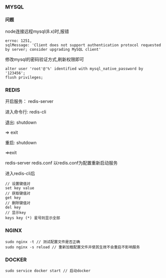 ### MYSQL

#### 问题

node连接远程mysql(8.x)时,报错

```
errno: 1251,
sqlMessage: 'Client does not support authentication protocol requested by server; consider upgrading MySQL client'
```

修改mysql的密码验证方式,刷新权限即可

```
alter user 'root'@'%' identified with mysql_native_password by '123456';
flush privileges;
```

### REDIS

开启服务： redis-server

进入命令行: redis-cli

退出: shutdown 

=> exit

重启: shutdown

=>exit

redis-server redis.conf  以redis.conf为配置重新启动服务



进入redis-cli后

```
// 设置键值对
set key value
// 获取键值对
get key
// 删除键值对
del key
// 显示key
keys key (*) 星号则显示全部
```

### NGINX

```
sudo nginx -t // 测试配置文件是否正确
sudo nginx -s reload // 重新加载配置文件并使其生效不会重启不影响服务
```

### DOCKER

```
sudo service docker start // 启动docker
```

